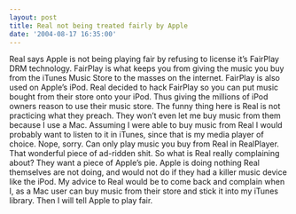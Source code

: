 ```yaml
---
layout: post
title: Real not being treated fairly by Apple
date: '2004-08-17 16:35:00'
---
```


Real says Apple is not being playing fair by refusing to license it’s FairPlay DRM technology. FairPlay is what keeps you from giving the music you buy from the iTunes Music Store to the masses on the internet. FairPlay is also used on Apple’s iPod. Real decided to hack FairPlay so you can put music bought from their store onto your iPod. Thus giving the millions of iPod owners reason to use their music store. The funny thing here is Real is not practicing what they preach. They won’t even let me buy music from them because I use a Mac. Assuming I were able to buy music from Real I would probably want to listen to it in iTunes, since that is my media player of choice. Nope, sorry. Can only play music you buy from Real in RealPlayer. That wonderful piece of ad-ridden shit. So what is Real really complaining about? They want a piece of Apple’s pie. Apple is doing nothing Real themselves are not doing, and would not do if they had a killer music device like the iPod. My advice to Real would be to come back and complain when I, as a Mac user can buy music from their store and stick it into my iTunes library. Then I will tell Apple to play fair.